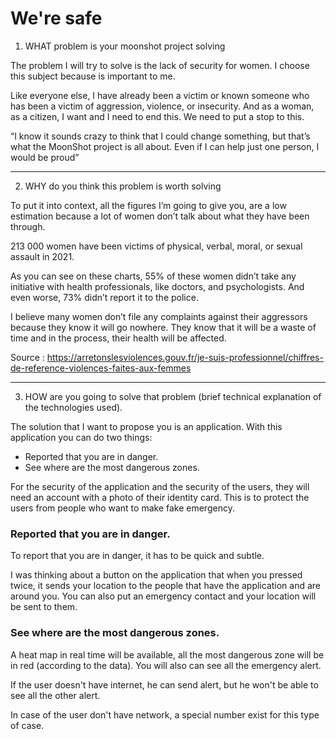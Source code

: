 
# We're safe

1. WHAT problem is your moonshot project solving

The problem I will try to solve is the lack of security for women.
I choose this subject because is important to me.

Like everyone else, I have already been a victim or known someone who has been a victim of aggression, violence, or insecurity. And as a woman, as a citizen, I want and I need to end this. We need to put a stop to this.

“I know it sounds crazy to think that I could change something, but that’s what the MoonShot project is all about. Even if I can help just one person, I would be proud”

<hr>

2. WHY do you think this problem is worth solving

To put it into context, all the figures I’m going to give you, are a low estimation because a lot of women don’t talk about what they have been through.

213 000 women have been victims of physical, verbal, moral, or sexual assault in 2021.

As you can see on these charts, 55% of these women didn’t take any initiative with health professionals, like doctors, and psychologists. And even worse, 73% didn’t report it to the police.

I believe many women don’t file any complaints against their aggressors because they know it will go nowhere. They know that it will be a waste of time and in the process, their health will be affected. 

Source : https://arretonslesviolences.gouv.fr/je-suis-professionnel/chiffres-de-reference-violences-faites-aux-femmes

<hr>

3. HOW are you going to solve that problem (brief technical explanation of the technologies used).

The solution that I want to propose you is an application. With this application you can do two things: 

- Reported that you are in danger.
- See where are the most dangerous zones.

For the security of the application and the security of the users, they will need an account with a photo of their identity card. This is to protect the users from people who want to make fake emergency.

### Reported that you are in danger.

To report that you are in danger, it has to be quick and subtle. 

I was thinking about a button on the application that when you pressed twice, it sends your location to the people that have the application and are around you. You can also put an emergency contact and your location will be sent to them.

### See where are the most dangerous zones.

A heat map in real time will be available, all the most dangerous zone will be in red (according to the data). You will also can see all the emergency alert.

If the user doesn't have internet, he can send alert, but he won't be able to see all the other alert. 

In case of the user don't have network, a special number exist for this type of case. 
